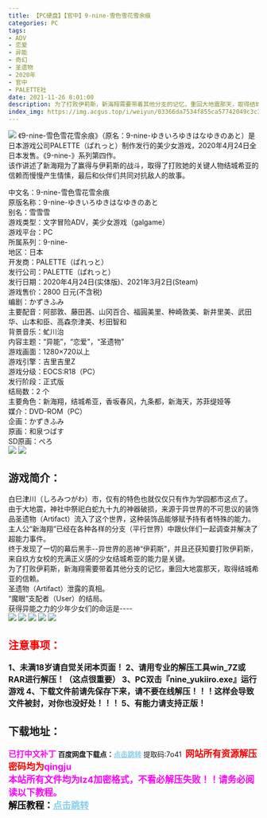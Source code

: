 ```yaml
---
title: 【PC硬盘】【官中】9-nine-雪色雪花雪余痕
categories: PC
tags:
- ADV
- 恋爱
- 异能
- 奇幻
- 圣遗物
- 2020年
- 官中
- PALETTE社
date: 2021-11-26 8:01:00
description: 为了打败伊莉斯，新海翔需要带着其他分支的记忆，重回大地震那天，取得结城希亚的信赖。圣遗物（Artifact）泄露的真相。“魔眼”支配者（User）的结局。获得异能之力的少年少女们的命运是---- 
index_img: https://img.acgus.top/i/weiyun/03366da7534f855ca57742049c3c3e9db6e87ba2b1afe3c36c4bd4ddc6b87c22eabd11ba21a763f1af1138b13a5b2ddc.webp
---
```

![](https://img.acgus.top/i/weiyun/03366da7534f855ca57742049c3c3e9db6e87ba2b1afe3c36c4bd4ddc6b87c22eabd11ba21a763f1af1138b13a5b2ddc.webp)
《9-nine-雪色雪花雪余痕》（原名：9-nine-ゆきいろゆきはなゆきのあと）是日本游戏公司PALETTE（ぱれっと）制作发行的美少女游戏，2020年4月24日全日本发售。《9-nine-》系列第四作。     
该作讲述了新海翔为了赢得与伊莉斯的战斗，取得了打败她的关键人物结城希亚的信赖而慢慢产生情愫，最后和伙伴们共同对抗敌人的故事。

中文名：9-nine-雪色雪花雪余痕     
原版名称：9-nine-ゆきいろゆきはなゆきのあと     
别名：雪雪雪     
游戏类型：文字冒险ADV，美少女游戏（galgame）     
游戏平台：PC          
所属系列：9-nine-     
地区：日本     
开发商：PALETTE（ぱれっと）     
发行公司：PALETTE（ぱれっと）     
发行日期：2020年4月24日(实体版)、2021年3月2日(Steam)          
游戏售价：2800 日元(不含税)     
编剧：かずきふみ     
主要配音：阿部敦、藤田茜、山冈百合、福圓美里、种崎敦美、新井里美、武田华、山本和臣、高森奈津美、杉田智和     
背景音乐：虻川治     
内容主题：“异能”，“恋爱”，“圣遗物”     
游戏画面：1280×720以上     
游戏引擎：吉里吉里Z     
游戏分级：EOCS:R18（PC）     
发行阶段：正式版          
结局数：2 个     
主要角色：新海翔，结城希亚，香坂春风，九条都，新海天，苏菲缇娅等     
媒介：DVD-ROM（PC）     
企画：かずきふみ     
原画：和泉つばす     
SD原画：ぺろ     
![](https://img.acgus.top/i/weiyun/38159c5e20ab20cf78a5cdc1bd5b8bf9f1293114384139f37c051f8e74e40c36b797e6df4a2b7463e16276507b813676.webp)
![](https://img.acgus.top/i/weiyun/6e34a63a9f6143f84343e9cc09047e3e41de9886d4f2635dec71c130e5b88d70af51b214efe020517bc7aac4ee5f1026.webp)

## 游戏简介：
白巳津川（しろみつがわ）市，仅有的特色也就仅仅只有作为学园都市这点了。     
由于大地震，神社中祭祀白蛇九十九的神器破损，来源于异世界的不可思议的装饰品圣遗物（Artifact）流入了这个世界，这种装饰品能够赋予持有者特殊的能力。     
主人公“新海翔”已经在各种各样的分支（平行世界）中跟伙伴们一起调查并解决了超能力事件。     
终于发现了一切的幕后黑手--异世界的恶神“伊莉斯”，并且还获知要打败伊莉斯，来自玖方女校的充满正义感的少女结城希亚的能力是关键。     
为了打败伊莉斯，新海翔需要带着其他分支的记忆，重回大地震那天，取得结城希亚的信赖。     
圣遗物（Artifact）泄露的真相。     
“魔眼”支配者（User）的结局。     
获得异能之力的少年少女们的命运是----     
![](https://img.acgus.top/i/weiyun/5c83711562f7d5fee5d572c604911e45fce5ff62daaceb263ff6a25819e0520190588046d23abaeb9a51128f8ea5dec8.webp)
![](https://img.acgus.top/i/weiyun/e4073adb4b60f3853c7f945bcca114ff5c5ec9644857c39e831044ed7f69b7e6ec2f3cb6f101cc05730a9d44d3115a6c.webp)
![](https://img.acgus.top/i/weiyun/6e0f91d54ce0092acc905b8e5eb1dca4dd4acf9d45440894a99b2c2dd2fe4f44ba4d2e544be3414f9a5e9c7f2a4d1576.webp)
![](https://img.acgus.top/i/weiyun/6bc674743da502d962f2aa4a8e98f3f869a7e1d27e73de84b4f2fe8371203ffb0008bd3cebe034afc8fe304bd9ebf099.webp)
![](https://img.acgus.top/i/weiyun/4e0087e00a9d3e219dfaaf4f67125ffb7faf1457ff40f3b2707ecad524f2b0a160c0405f76ed07125c3236a8e4680be3.webp)




## <font color=#FF0000 >注意事项：</font>
<font size=3><b>1、未满18岁请自觉关闭本页面！
2、请用专业的解压工具win_7Z或RAR进行解压！（这点很重要）
3、PC双击『nine_yukiiro.exe』运行游戏
4、下载文件前请先保存下来，请不要在线解压！！！这样会导致文件被封，对你也没好处！！！
5、有能力请支持正版！</b></font>

## 下载地址：
<font color=#FF00FF size=3><b>已打中文补丁</b></font>
<b>百度网盘下载点：</b><a href="https://pan.baidu.com/s/1jWwj3Llg49KkOd2gP5P5rQ?pwd=7o41" style="color: #87CEEB;"><b>点击跳转</b></a> 提取码:7o41
<a style="padding: 0" href="https://post.qingju.org/AD/"><img style="max-width:100%" src="https://img.acgus.top/i/2024/07/478f689b8021d8d499ab43d21acf137a.gif" alt=""></a>
<b><font color=#FF0000 size=4>网站所有资源解压密码均为</b></font><b><font color=#FF00FF size=4>qingju</font><font color=#FF0000 ></font></b><br><b><font color=#FF00FF size=4>本站所有文件均为lz4加密格式，不看必解压失败！！请务必阅读以下教程。</b></font><br><b><font color=#000 size=4>解压教程：</b><a href="https://post.qingju.org/tutorial/000/" style="color: #87CEEB;"><b>点击跳转</b></a>